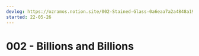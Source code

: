 ```yaml
---
devlog: https://ozramos.notion.site/002-Stained-Glass-0a6eaa7a2a4848a199dd8f2924359c5e
started: 22-05-26
---
```


# 002 - Billions and Billions

<Midifungi title="Billions and Billions" id="sketch-002" :layers="['@midifungi/002/starfield', '@midifungi/002/glass', '@midifungi/002/watercanvas', '@midifungi/002/glass-filter', '@midifungi/002/lead']" />
